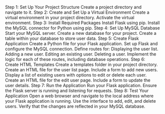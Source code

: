 Step 1: Set Up Your Project Structure
Create a project directory and navigate to it.
Step 2: Create and Set Up a Virtual Environment
Create a virtual environment in your project directory.
Activate the virtual environment.
Step 3: Install Required Packages
Install Flask using pip.
Install the MySQL connector for Python using pip.
Step 4: Set Up MySQL Database
Start your MySQL server.
Create a new database for your project.
Create a table within your database to store user data.
Step 5: Create Flask Application
Create a Python file for your Flask application.
Set up Flask and configure the MySQL connection.
Define routes for:
Displaying the user list.
Adding a new user.
Editing an existing user.
Deleting a user.
Implement the logic for each of these routes, including database operations.
Step 6: Create HTML Templates
Create a templates folder in your project directory.
Create an HTML file for the user list page.
Include a form to add new users.
Display a list of existing users with options to edit or delete each user.
Create an HTML file for the edit user page.
Include a form to update the user details.
Step 7: Run the Application
Run your Flask application.
Ensure the Flask server is running and listening for requests.
Step 8: Test Your Application
Open a web browser and navigate to the local address where your Flask application is running.
Use the interface to add, edit, and delete users.
Verify that the changes are reflected in your MySQL database.
